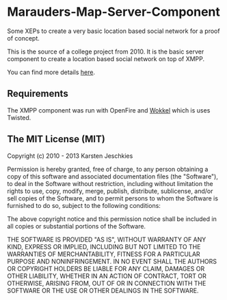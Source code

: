 Marauders-Map-Server-Component
==============================

Some XEPs to create a very basic location based social network for a proof of concept.

This is the source of a college project from 2010. It is the basic server component to create a location based social network on top of XMPP.

You can find more details [here](http://www.blackmagiclabs.com/portfolio/work/marauders-map.html).

Requirements
------------

The XMPP component was run with OpenFire and [Wokkel](http://wokkel.ik.nu/) which is uses Twisted.

The MIT License (MIT)
---------------------

Copyright (c) 2010 - 2013 Karsten Jeschkies

Permission is hereby granted, free of charge, to any person obtaining a copy of this software and associated documentation files (the "Software"), to deal in the Software without restriction, including without limitation the rights to use, copy, modify, merge, publish, distribute, sublicense, and/or sell copies of the Software, and to permit persons to whom the Software is furnished to do so, subject to the following conditions:

The above copyright notice and this permission notice shall be included in all copies or substantial portions of the Software.

THE SOFTWARE IS PROVIDED "AS IS", WITHOUT WARRANTY OF ANY KIND, EXPRESS OR IMPLIED, INCLUDING BUT NOT LIMITED TO THE WARRANTIES OF MERCHANTABILITY, FITNESS FOR A PARTICULAR PURPOSE AND NONINFRINGEMENT. IN NO EVENT SHALL THE AUTHORS OR COPYRIGHT HOLDERS BE LIABLE FOR ANY CLAIM, DAMAGES OR OTHER LIABILITY, WHETHER IN AN ACTION OF CONTRACT, TORT OR OTHERWISE, ARISING FROM, OUT OF OR IN CONNECTION WITH THE SOFTWARE OR THE USE OR OTHER DEALINGS IN THE SOFTWARE.